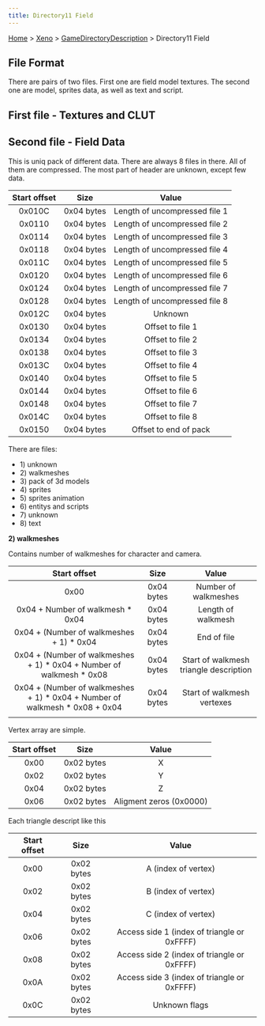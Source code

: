 ```yaml
---
title: Directory11 Field
---
```


[Home](../../Main%20Page.md.md) > [Xeno](../../Xeno.md) > [GameDirectoryDescription](../GameDirectoryDescription.md) > Directory11 Field

## File Format

There are pairs of two files. First one are field model textures. The
second one are model, sprites data, as well as text and script.

## First file - Textures and CLUT

## Second file - Field Data

This is uniq pack of different data. There are always 8 files in there.
All of them are compressed. The most part of header are unknown, except
few data.

| Start offset |    Size    |             Value             |
|:------------:|:----------:|:-----------------------------:|
|    0x010C    | 0x04 bytes | Length of uncompressed file 1 |
|    0x0110    | 0x04 bytes | Length of uncompressed file 2 |
|    0x0114    | 0x04 bytes | Length of uncompressed file 3 |
|    0x0118    | 0x04 bytes | Length of uncompressed file 4 |
|    0x011C    | 0x04 bytes | Length of uncompressed file 5 |
|    0x0120    | 0x04 bytes | Length of uncompressed file 6 |
|    0x0124    | 0x04 bytes | Length of uncompressed file 7 |
|    0x0128    | 0x04 bytes | Length of uncompressed file 8 |
|    0x012C    | 0x04 bytes |            Unknown            |
|    0x0130    | 0x04 bytes |       Offset to file 1        |
|    0x0134    | 0x04 bytes |       Offset to file 2        |
|    0x0138    | 0x04 bytes |       Offset to file 3        |
|    0x013C    | 0x04 bytes |       Offset to file 4        |
|    0x0140    | 0x04 bytes |       Offset to file 5        |
|    0x0144    | 0x04 bytes |       Offset to file 6        |
|    0x0148    | 0x04 bytes |       Offset to file 7        |
|    0x014C    | 0x04 bytes |       Offset to file 8        |
|    0x0150    | 0x04 bytes |     Offset to end of pack     |

There are files:

-   1\) unknown
-   2\) walkmeshes
-   3\) pack of 3d models
-   4\) sprites
-   5\) sprites animation
-   6\) entitys and scripts
-   7\) unknown
-   8\) text

**2) walkmeshes**

Contains number of walkmeshes for character and camera.

|                                 Start offset                                  |    Size    |                 Value                  |
|:-----------------------------------------------------------------------------:|:----------:|:--------------------------------------:|
|                                     0x00                                      | 0x04 bytes |          Number of walkmeshes          |
|                       0x04 + Number of walkmesh \* 0x04                       | 0x04 bytes |           Length of walkmesh           |
|                   0x04 + (Number of walkmeshes + 1) \* 0x04                   | 0x04 bytes |              End of file               |
|    0x04 + (Number of walkmeshes + 1) \* 0x04 + Number of walkmesh \* 0x08     | 0x04 bytes | Start of walkmesh triangle description |
| 0x04 + (Number of walkmeshes + 1) \* 0x04 + Number of walkmesh \* 0x08 + 0x04 | 0x04 bytes |       Start of walkmesh vertexes       |
|                                                                               |            |                                        |

Vertex array are simple.

| Start offset |    Size    |          Value          |
|:------------:|:----------:|:-----------------------:|
|     0x00     | 0x02 bytes |            X            |
|     0x02     | 0x02 bytes |            Y            |
|     0x04     | 0x02 bytes |            Z            |
|     0x06     | 0x02 bytes | Aligment zeros (0x0000) |

Each triangle descript like this

| Start offset |    Size    |                    Value                    |
|:------------:|:----------:|:-------------------------------------------:|
|     0x00     | 0x02 bytes |             A (index of vertex)             |
|     0x02     | 0x02 bytes |             B (index of vertex)             |
|     0x04     | 0x02 bytes |             C (index of vertex)             |
|     0x06     | 0x02 bytes | Access side 1 (index of triangle or 0xFFFF) |
|     0x08     | 0x02 bytes | Access side 2 (index of triangle or 0xFFFF) |
|     0x0A     | 0x02 bytes | Access side 3 (index of triangle or 0xFFFF) |
|     0x0C     | 0x02 bytes |                Unknown flags                |
